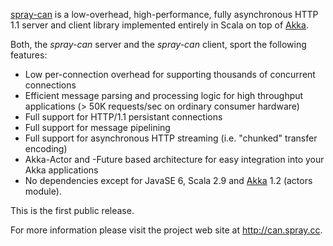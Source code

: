 [spray-can] is a low-overhead, high-performance, fully asynchronous HTTP 1.1 server and client library
implemented entirely in Scala on top of [Akka].

Both, the _spray-can_ server and the _spray-can_ client, sport the following features:

* Low per-connection overhead for supporting thousands of concurrent connections
* Efficient message parsing and processing logic for high throughput applications (> 50K requests/sec on ordinary consumer hardware)
* Full support for HTTP/1.1 persistant connections
* Full support for message pipelining
* Full support for asynchronous HTTP streaming (i.e. "chunked" transfer encoding)
* Akka-Actor and -Future based architecture for easy integration into your Akka applications
* No dependencies except for JavaSE 6, Scala 2.9 and [Akka] 1.2 (actors module).

This is the first public release.

For more information please visit the project web site at <http://can.spray.cc>.

  [spray-can]: http://can.spray.cc
  [Akka]: http://akka.io
